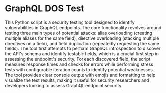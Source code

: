 # GraphQL DOS Test
This Python script is a security testing tool designed to identify vulnerabilities in GraphQL endpoints. The core functionality revolves around testing three main types of potential attacks: alias overloading (creating multiple aliases for the same field), directive overloading (stacking multiple directives on a field), and field duplication (repeatedly requesting the same fields). The tool first attempts to perform GraphQL introspection to discover the API's schema and identify testable fields, which is a crucial first step in assessing the endpoint's security. For each discovered field, the script measures response times and checks for errors while performing stress tests with configurable iteration counts to identify potential weaknesses. The tool provides clear console output with emojis and formatting to help visualize the test results, making it useful for security researchers and developers looking to assess GraphQL endpoint security.
